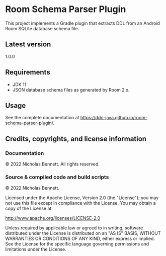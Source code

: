 # Room Schema Parser Plugin

This project implements a Gradle plugin that extracts DDL from an Android Room SQLite database schema file.

## Latest version

1.0.0

## Requirements

* JDK 11
* JSON database schema files as generated by Room 2.x.

## Usage

See the complete documentation at <https://ddc-java.github.io/room-schema-parser-plugin/>.

## Credits, copyrights, and license information

### Documentation

&copy; 2022 Nicholas Bennett. All rights reserved.

### Source & compiled code and build scripts

&copy; 2022 Nicholas Bennett.

Licensed under the Apache License, Version 2.0 (the "License");
you may not use this file except in compliance with the License.
You may obtain a copy of the License at

<http://www.apache.org/licenses/LICENSE-2.0>

Unless required by applicable law or agreed to in writing, software
distributed under the License is distributed on an "AS IS" BASIS,
WITHOUT WARRANTIES OR CONDITIONS OF ANY KIND, either express or implied.
See the License for the specific language governing permissions and
limitations under the License.
